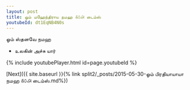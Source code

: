 ```yaml
---
layout: post
title: ஓம் மஹேந்திராய நமஹ ௧௦௮ டைம்ஸ்
youtubeId: dt1EqNB4N0s
---
```

 
 
 ஓம் ஸ்தனவே நமஹ  
 
 -  உலகின் அச்சு யார் 
 
  
 
  
 
 
 
 
 
 


{% include youtubePlayer.html id=page.youtubeId %}
 
[Next]({{ site.baseurl }}{% link  split2/_posts/2015-05-30-ஓம் பிரதியாயாயா நமஹ ௧௦௮ டைம்ஸ்.md%})
 
